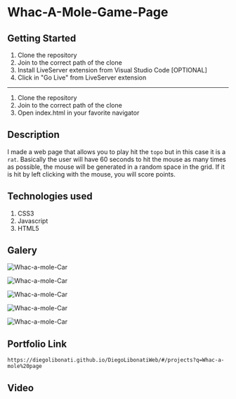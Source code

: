 # Whac-A-Mole-Game-Page

## Getting Started

1. Clone the repository
2. Join to the correct path of the clone
3. Install LiveServer extension from Visual Studio Code [OPTIONAL]
4. Click in "Go Live" from LiveServer extension

---

1. Clone the repository
2. Join to the correct path of the clone
3. Open index.html in your favorite navigator

## Description

I made a web page that allows you to play hit the `topo` but in this case it is a `rat`. Basically the user will have 60 seconds to hit the mouse as many times as possible, the mouse will be generated in a random space in the grid. If it is hit by left clicking with the mouse, you will score points.

## Technologies used

1. CSS3
2. Javascript
3. HTML5

## Galery

![Whac-a-mole-Car](https://raw.githubusercontent.com/DiegoLibonati/DiegoLibonatiWeb/main/data/projects/Javascript/Imagenes/whac-0.jpg)

![Whac-a-mole-Car](https://raw.githubusercontent.com/DiegoLibonati/DiegoLibonatiWeb/main/data/projects/Javascript/Imagenes/whac-1.jpg)

![Whac-a-mole-Car](https://raw.githubusercontent.com/DiegoLibonati/DiegoLibonatiWeb/main/data/projects/Javascript/Imagenes/whac-2.jpg)

![Whac-a-mole-Car](https://raw.githubusercontent.com/DiegoLibonati/DiegoLibonatiWeb/main/data/projects/Javascript/Imagenes/whac-3.jpg)

![Whac-a-mole-Car](https://raw.githubusercontent.com/DiegoLibonati/DiegoLibonatiWeb/main/data/projects/Javascript/Imagenes/whac-4.jpg)

## Portfolio Link

`https://diegolibonati.github.io/DiegoLibonatiWeb/#/projects?q=Whac-a-mole%20page`

## Video
